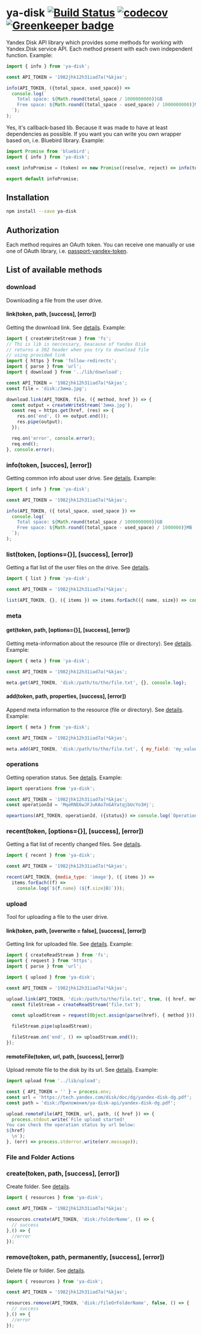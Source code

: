 # ya-disk [![Build Status](https://travis-ci.org/RomiC/ya-disk.svg?branch=master)](https://travis-ci.org/RomiC/ya-disk) [![codecov](https://codecov.io/gh/RomiC/ya-disk/branch/master/graph/badge.svg)](https://codecov.io/gh/RomiC/ya-disk) [![Greenkeeper badge](https://badges.greenkeeper.io/RomiC/ya-disk.svg)](https://greenkeeper.io/)

Yandex Disk API library which provides some methods for working with Yandex.Disk service API. Each method present with each own independent function. Example:

```javascript
import { info } from 'ya-disk';

const API_TOKEN = '1982jhk12h31iad7a(*&kjas';

info(API_TOKEN, ({total_space, used_space}) =>
  console.log(`
    Total space: ${Math.round(total_space / 1000000000)}GB
    Free space: ${Math.round((total_space - used_space) / 1000000000)}MB
  `);
);
```

Yes, it's callback-based lib. Because it was made to have at least dependencies as possible. If you want you can write you own wrapper based on, i.e. Bluebird library. Example:

```javascript
import Promise from 'bluebird';
import { info } from 'ya-disk';

const infoPromise = (token) => new Promise((resolve, reject) => info(token, resolve, reject));

export default infoPromise;
```

## Installation

```sh
npm install --save ya-disk
```

## Authorization

Each method requires an OAuth token. You can receive one manually or use one of OAuth library, i.e. [passport-yandex-token](https://github.com/ghaiklor/passport-yandex-token).

## List of available methods

### download

Downloading a file from the user drive.

#### link(token, path, [success], [error])

Getting the download link. See [details](https://tech.yandex.ru/disk/api/reference/content-docpage/#url-request). Example:

```javascript
import { createWriteStream } from 'fs';
// Thi is lib is neccessary, beacause of Yandex Disk
// returns a 302 header when you try to download file
// using provided link
import { https } from 'follow-redirects';
import { parse } from 'url';
import { download } from '../lib/download';

const API_TOKEN = '1982jhk12h31iad7a(*&kjas';
const file = 'disk:/Зима.jpg';

download.link(API_TOKEN, file, ({ method, href }) => {
  const output = createWriteStream('Зима.jpg');
  const req = https.get(href, (res) => {
    res.on('end', () => output.end());
    res.pipe(output);
  });

  req.on('error', console.error);
  req.end();
}, console.error);
```

### info(token, [succes], [error])

Getting common info about user drive. See [details](https://tech.yandex.ru/disk/api/reference/capacity-docpage/). Example:

```javascript
import { info } from 'ya-disk';

const API_TOKEN = '1982jhk12h31iad7a(*&kjas';

info(API_TOKEN, ({ total_space, used_space }) =>
  console.log(`
    Total space: ${Math.round(total_space / 1000000000)}GB
    Free space: ${Math.round((total_space - used_space) / 1000000)}MB
  `);
);

```

### list(token, [options={}], [success], [error])

Getting a flat list of the user files on the drive. See [details](https://tech.yandex.ru/disk/api/reference/all-files-docpage/).

```javascript
import { list } from 'ya-disk';

const API_TOKEN = '1982jhk12h31iad7a(*&kjas';

list(API_TOKEN, {}, ({ items }) => items.forEach(({ name, size}) => console.log('%s: %dB', name, size)));
```

### meta

#### get(token, path, [options={}], [success], [error])

Getting meta-information about the resource (file or directory). See [details](https://tech.yandex.ru/disk/api/reference/meta-docpage/). Example:

```javascript
import { meta } from 'ya-disk';

const API_TOKEN = '1982jhk12h31iad7a(*&kjas';

meta.get(API_TOKEN, 'disk:/path/to/the/file.txt', {}, console.log);
```

#### add(token, path, properties, [success], [error])

Append meta information to the resource (file or directory). See [details](https://tech.yandex.ru/disk/api/reference/meta-add-docpage/). Example:

```javascript
import { meta } from 'ya-disk';

const API_TOKEN = '1982jhk12h31iad7a(*&kjas';

meta.add(API_TOKEN, 'disk:/path/to/the/file.txt', { my_field: 'my_value' });
```

### operations

Getting operation status. See [details](https://tech.yandex.ru/disk/api/reference/operations-docpage/). Example:

```javascript
import operations from 'ya-disk';

const API_TOKEN = '1982jhk12h31iad7a(*&kjas';
const operationId = 'MqeRNE6wJFJuKAo7nGAYatqjbUcYo3Hj';

opeartions(API_TOKEN, operationId, ({status}) => console.log(`Operation ${opeartionId} ${status}`));
```


### recent(token, [options={}], [success], [error])

Getting a flat list of recently changed files. See [details](https://tech.yandex.ru/disk/api/reference/recent-upload-docpage/).

```javascript
import { recent } from 'ya-disk';

const API_TOKEN = '1982jhk12h31iad7a(*&kjas';

recent(API_TOKEN, {media_type: 'image'}, ({ items }) =>
  items.forEach((f) =>
    console.log(`${f.name} (${f.size}B)`)));
```

### upload

Tool for uploading a file to the user drive.

#### link(token, path, [overwrite = false], [success], [error])

Getting link for uploaded file. See [details](https://tech.yandex.ru/disk/api/reference/upload-docpage/#url-request). Example:

```javascript
import { createReadStream } from 'fs';
import { request } from 'https';
import { parse } from 'url';

import { upload } from 'ya-disk';

const API_TOKEN = '1982jhk12h31iad7a(*&kjas';

upload.link(API_TOKEN, 'disk:/path/to/the/file.txt', true, ({ href, method }) => {
  const fileStream = createReadStream('file.txt');

  const uploadStream = request(Object.assign(parse(href), { method }));

  fileStream.pipe(uploadStream);

  fileStream.on('end', () => uploadStream.end());
});
```

#### remoteFile(token, url, path, [success], [error])

Upload remote file to the disk by its url. See [details](https://tech.yandex.ru/disk/api/reference/upload-ext-docpage/). Example:

```javascript
import upload from '../lib/upload';

const { API_TOKEN = '' } = process.env;
const url = 'https://tech.yandex.com/disk/doc/dg/yandex-disk-dg.pdf';
const path = 'disk:/Приложения/ya-disk-api/yandex-disk-dg.pdf';

upload.remoteFile(API_TOKEN, url, path, ({ href }) => {
  process.stdout.write(`File upload started!
You can check the operation status by url below:
${href}
  \n`);
}, (err) => process.stderror.write(err.message));
```
### File and Folder Actions

### create(token, path, [success], [error])

Create folder. See [details](https://tech.yandex.com/disk/api/reference/create-folder-docpage/).

```javascript
import { resources } from 'ya-disk';

const API_TOKEN = '1982jhk12h31iad7a(*&kjas';

resources.create(API_TOKEN, 'disk:/folderName', () => {
  // success
},() => {
  //error
});
```
### remove(token, path, permanently, [success], [error])

Delete file or folder. See [details](https://tech.yandex.com/disk/api/reference/delete-docpage/).

```javascript
import { resources } from 'ya-disk';

const API_TOKEN = '1982jhk12h31iad7a(*&kjas';

resources.remove(API_TOKEN, 'disk:/fileOrFolderName', false, () => {
  // success
},() => {
  //error
});